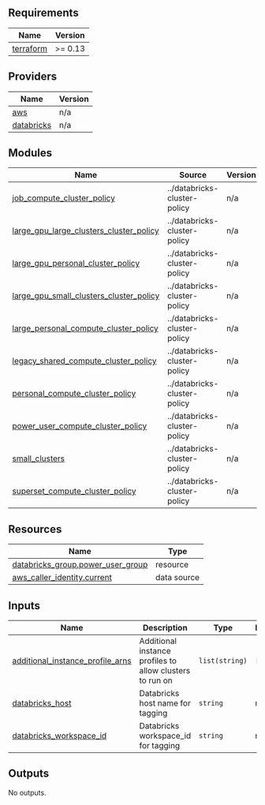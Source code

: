 <!-- START -->
## Requirements

| Name | Version |
|------|---------|
| <a name="requirement_terraform"></a> [terraform](#requirement\_terraform) | >= 0.13 |

## Providers

| Name | Version |
|------|---------|
| <a name="provider_aws"></a> [aws](#provider\_aws) | n/a |
| <a name="provider_databricks"></a> [databricks](#provider\_databricks) | n/a |

## Modules

| Name | Source | Version |
|------|--------|---------|
| <a name="module_job_compute_cluster_policy"></a> [job\_compute\_cluster\_policy](#module\_job\_compute\_cluster\_policy) | ../databricks-cluster-policy | n/a |
| <a name="module_large_gpu_large_clusters_cluster_policy"></a> [large\_gpu\_large\_clusters\_cluster\_policy](#module\_large\_gpu\_large\_clusters\_cluster\_policy) | ../databricks-cluster-policy | n/a |
| <a name="module_large_gpu_personal_cluster_policy"></a> [large\_gpu\_personal\_cluster\_policy](#module\_large\_gpu\_personal\_cluster\_policy) | ../databricks-cluster-policy | n/a |
| <a name="module_large_gpu_small_clusters_cluster_policy"></a> [large\_gpu\_small\_clusters\_cluster\_policy](#module\_large\_gpu\_small\_clusters\_cluster\_policy) | ../databricks-cluster-policy | n/a |
| <a name="module_large_personal_compute_cluster_policy"></a> [large\_personal\_compute\_cluster\_policy](#module\_large\_personal\_compute\_cluster\_policy) | ../databricks-cluster-policy | n/a |
| <a name="module_legacy_shared_compute_cluster_policy"></a> [legacy\_shared\_compute\_cluster\_policy](#module\_legacy\_shared\_compute\_cluster\_policy) | ../databricks-cluster-policy | n/a |
| <a name="module_personal_compute_cluster_policy"></a> [personal\_compute\_cluster\_policy](#module\_personal\_compute\_cluster\_policy) | ../databricks-cluster-policy | n/a |
| <a name="module_power_user_compute_cluster_policy"></a> [power\_user\_compute\_cluster\_policy](#module\_power\_user\_compute\_cluster\_policy) | ../databricks-cluster-policy | n/a |
| <a name="module_small_clusters"></a> [small\_clusters](#module\_small\_clusters) | ../databricks-cluster-policy | n/a |
| <a name="module_superset_compute_cluster_policy"></a> [superset\_compute\_cluster\_policy](#module\_superset\_compute\_cluster\_policy) | ../databricks-cluster-policy | n/a |

## Resources

| Name | Type |
|------|------|
| [databricks_group.power_user_group](https://registry.terraform.io/providers/databricks/databricks/latest/docs/resources/group) | resource |
| [aws_caller_identity.current](https://registry.terraform.io/providers/hashicorp/aws/latest/docs/data-sources/caller_identity) | data source |

## Inputs

| Name | Description | Type | Default | Required |
|------|-------------|------|---------|:--------:|
| <a name="input_additional_instance_profile_arns"></a> [additional\_instance\_profile\_arns](#input\_additional\_instance\_profile\_arns) | Additional instance profiles to allow clusters to run on | `list(string)` | `[]` | no |
| <a name="input_databricks_host"></a> [databricks\_host](#input\_databricks\_host) | Databricks host name for tagging | `string` | n/a | yes |
| <a name="input_databricks_workspace_id"></a> [databricks\_workspace\_id](#input\_databricks\_workspace\_id) | Databricks workspace\_id for tagging | `string` | n/a | yes |

## Outputs

No outputs.
<!-- END -->
